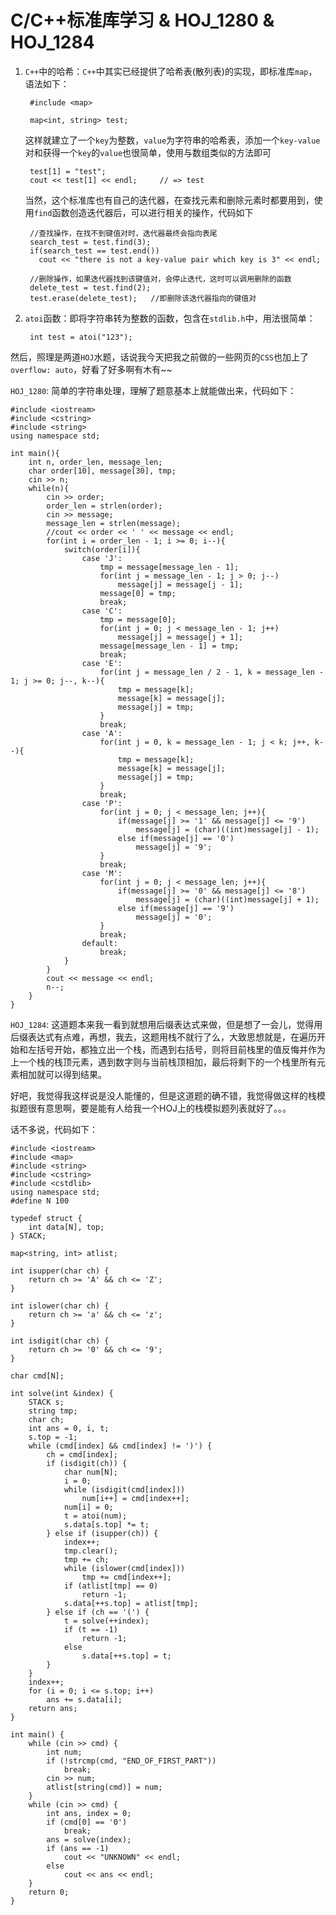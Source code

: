 # C/C++标准库学习 & HOJ_1280 & HOJ_1284  

1. ```C++```中的哈希：```C++```中其实已经提供了哈希表(散列表)的实现，即标准库```map```，语法如下：
	
		#include <map>
		
		map<int, string> test;
	
	这样就建立了一个```key```为整数，```value```为字符串的哈希表，添加一个```key-value```对和获得一个```key```的```value```也很简单，使用与数组类似的方法即可
		
		test[1] = "test";
		cout << test[1] << endl;     // => test
		
	当然，这个标准库也有自己的迭代器，在查找元素和删除元素时都要用到，使用```find```函数创造迭代器后，可以进行相关的操作，代码如下  

        //查找操作，在找不到键值对时，迭代器最终会指向表尾	    
        search_test = test.find(3);
        if(search_test == test.end())
          cout << "there is not a key-value pair which key is 3" << endl;
        	
        //删除操作，如果迭代器找到该键值对，会停止迭代，这时可以调用删除的函数
        delete_test = test.find(2);
        test.erase(delete_test);   //即删除该迭代器指向的键值对
        
2. ```atoi```函数：即将字符串转为整数的函数，包含在```stdlib.h```中，用法很简单：

		int test = atoi("123");
		
然后，照理是两道```HOJ```水题，话说我今天把我之前做的一些网页的```CSS```也加上了```overflow: auto```，好看了好多啊有木有~~

```HOJ_1280```: 简单的字符串处理，理解了题意基本上就能做出来，代码如下：  

    #include <iostream>
    #include <cstring>
    #include <string>
    using namespace std;

    int main(){
        int n, order_len, message_len;
        char order[10], message[30], tmp;
        cin >> n;
        while(n){
            cin >> order;
            order_len = strlen(order);
            cin >> message;
            message_len = strlen(message);
            //cout << order << ' ' << message << endl;
            for(int i = order_len - 1; i >= 0; i--){
                switch(order[i]){
                    case 'J':
                        tmp = message[message_len - 1];
                        for(int j = message_len - 1; j > 0; j--)
                            message[j] = message[j - 1];
                        message[0] = tmp;
                        break;
                    case 'C':
                        tmp = message[0];
                        for(int j = 0; j < message_len - 1; j++)
                            message[j] = message[j + 1];
                        message[message_len - 1] = tmp;
                        break;
                    case 'E':
                        for(int j = message_len / 2 - 1, k = message_len - 1; j >= 0; j--, k--){
                            tmp = message[k];
                            message[k] = message[j];
                            message[j] = tmp;
                        }
                        break;
                    case 'A':
                        for(int j = 0, k = message_len - 1; j < k; j++, k--){
                            tmp = message[k];
                            message[k] = message[j];
                            message[j] = tmp;
                        }
                        break;
                    case 'P':
                        for(int j = 0; j < message_len; j++){
                            if(message[j] >= '1' && message[j] <= '9')
                                message[j] = (char)((int)message[j] - 1);
                            else if(message[j] == '0')
                                message[j] = '9';
                        }
                        break;
                    case 'M':
                        for(int j = 0; j < message_len; j++){
                            if(message[j] >= '0' && message[j] <= '8')
                                message[j] = (char)((int)message[j] + 1);
                            else if(message[j] == '9')
                                message[j] = '0';
                        }
                        break;
                    default:
                        break;
                }
            }
            cout << message << endl;
            n--;
        }
    }  
	
```HOJ_1284```: 这道题本来我一看到就想用后缀表达式来做，但是想了一会儿，觉得用后缀表达式有点难，再想，我去，这题用栈不就行了么，大致思想就是，在遍历开始和左括号开始，都独立出一个栈，而遇到右括号，则将目前栈里的值反悔并作为上一个栈的栈顶元素，遇到数字则与当前栈顶相加，最后将剩下的一个栈里所有元素相加就可以得到结果。  

好吧，我觉得我这样说是没人能懂的，但是这道题的确不错，我觉得做这样的栈模拟题很有意思啊，要是能有人给我一个HOJ上的栈模拟题列表就好了。。。  

话不多说，代码如下：

    #include <iostream>
    #include <map>
    #include <string>
    #include <cstring>
    #include <cstdlib>
    using namespace std;
    #define N 100

    typedef struct {
        int data[N], top;
    } STACK;

    map<string, int> atlist;

    int isupper(char ch) {
        return ch >= 'A' && ch <= 'Z';
    }

    int islower(char ch) {
        return ch >= 'a' && ch <= 'z';
    }

    int isdigit(char ch) {
        return ch >= '0' && ch <= '9';
    }

    char cmd[N];

    int solve(int &index) {
        STACK s;
        string tmp;
        char ch;
        int ans = 0, i, t;
        s.top = -1;
        while (cmd[index] && cmd[index] != ')') {
            ch = cmd[index];
            if (isdigit(ch)) {
                char num[N];
                i = 0;
                while (isdigit(cmd[index]))
                    num[i++] = cmd[index++];
                num[i] = 0;
                t = atoi(num);
                s.data[s.top] *= t;
            } else if (isupper(ch)) {
                index++;
                tmp.clear();
                tmp += ch;
                while (islower(cmd[index]))
                    tmp += cmd[index++];
                if (atlist[tmp] == 0)
                    return -1;
                s.data[++s.top] = atlist[tmp];
            } else if (ch == '(') {
                t = solve(++index);
                if (t == -1)
                    return -1;
                else
                    s.data[++s.top] = t;
            }
        }
        index++;
        for (i = 0; i <= s.top; i++)
            ans += s.data[i];
        return ans;
    }

    int main() {
        while (cin >> cmd) {
            int num;
            if (!strcmp(cmd, "END_OF_FIRST_PART"))
                break;
            cin >> num;
            atlist[string(cmd)] = num;
        }
        while (cin >> cmd) {
            int ans, index = 0;
            if (cmd[0] == '0')
                break;
            ans = solve(index);
            if (ans == -1)
                cout << "UNKNOWN" << endl;
            else
                cout << ans << endl;
        }
        return 0;
    }

